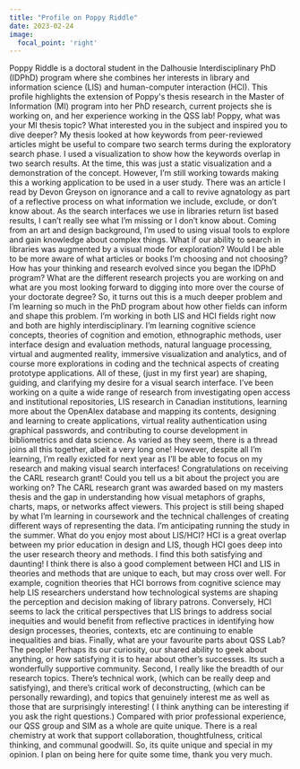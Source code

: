 ```yaml
---
title: "Profile on Poppy Riddle"
date: 2023-02-24
image:
  focal_point: 'right'
---
```

Poppy Riddle is a doctoral student in the Dalhousie Interdisciplinary PhD (IDPhD) program where she combines her interests in library and information science (LIS) and human-computer interaction (HCI). This profile highlights the extension of Poppy's thesis research in the Master of Information (MI) program into her PhD research, current projects she is working on, and her experience working in the QSS lab!
Poppy, what was your MI thesis topic? What interested you in the subject and inspired you to dive deeper?
My thesis looked at how keywords from peer-reviewed articles might be useful to compare two search terms during the exploratory search phase. I used a visualization to show how the keywords overlap in two search results. At the time, this was just a static visualization and a demonstration of the concept. However, I’m still working towards making this a working application to be used in a user study.
There was an article I read by Devon Greyson on ignorance and a call to revive agnatology as part of a reflective process on what information we include, exclude, or don’t know about. As the search interfaces we use in libraries return list based results, I can’t really see what I’m missing or I don’t know about. Coming from an art and design background, I’m used to using visual tools to explore and gain knowledge about complex things. What if our ability to search in libraries was augmented by a visual mode for exploration? Would I be able to be more aware of what articles or books I’m choosing and not choosing?
How has your thinking and research evolved since you began the IDPhD program? What are the different research projects you are working on and what are you most looking forward to digging into more over the course of your doctorate degree?
So, it turns out this is a much deeper problem and I’m learning so much in the PhD program about how other fields can inform and shape this problem. I’m working in both LIS and HCI fields right now and both are highly interdisciplinary. I’m learning cognitive science concepts, theories of cognition and emotion, ethnographic methods, user interface design and evaluation methods, natural language processing, virtual and augmented reality, immersive visualization and analytics, and of course more explorations in coding and the technical aspects of creating prototype applications. All of these, (just in my first year) are shaping, guiding, and clarifying my desire for a visual search interface.
I’ve been working on a quite a wide range of research from investigating open access and institutional repositories, LIS research in Canadian institutions, learning more about the OpenAlex database and mapping its contents, designing and learning to create applications, virtual reality authentication using graphical passwords, and contributing to course development in bibliometrics and data science. As varied as they seem, there is a thread joins all this together, albeit a very long one! However, despite all I’m learning, I’m really exicted for next year as I’ll be able to focus on my research and making visual search interfaces!
Congratulations on receiving the CARL research grant! Could you tell us a bit about the project you are working on?
The CARL research grant was awarded based on my masters thesis and the gap in understanding how visual metaphors of graphs, charts, maps, or networks affect viewers. This project is still being shaped by what I’m learning in coursework and the technical challenges of creating different ways of representing the data. I’m anticipating running the study in the summer.
What do you enjoy most about LIS/HCI?
HCI is a great overlap between my prior education in design and LIS, though HCI goes deep into the user research theory and methods. I find this both satisfying and daunting! I think there is also a good complement between HCI and LIS in theories and methods that are unique to each, but may cross over well. For example, cognition theories that HCI borrows from cognitive science may help LIS researchers understand how technological systems are shaping the perception and decision making of library patrons. Conversely, HCI seems to lack the critical perspectives that LIS brings to address social inequities and would benefit from reflective practices in identifying how design processes, theories, contexts, etc are continuing to enable inequalities and bias.
Finally, what are your favourite parts about QSS Lab?
The people! Perhaps its our curiosity, our shared ability to geek about anything, or how satisfying it is to hear about other’s successes. Its such a wonderfully supportive community. Second, I really like the breadth of our research topics. There’s technical work, (which can be really deep and satisfying), and there’s critical work of deconstructing, (which can be personally rewarding), and topics that genuinely interest me as well as those that are surprisingly interesting! ( I think anything can be interesting if you ask the right questions.)
Compared with prior professional experience, our QSS group and SIM as a whole are quite unique. There is a real chemistry at work that support collaboration, thoughtfulness, critical thinking, and communal goodwill. So, its quite unique and special in my opinion. I plan on being here for quite some time, thank you very much.


<!--more-->
